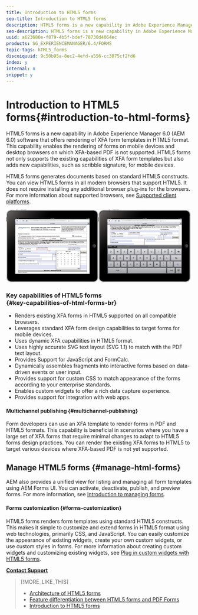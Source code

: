 ```yaml
---
title: Introduction to HTML5 forms
seo-title: Introduction to HTML5 forms
description: HTML5 forms is a new capability in Adobe Experience Manager 6.0 (AEM 6.0) software that offers rendering of XFA form templates in HTML5 format. 
seo-description: HTML5 forms is a new capability in Adobe Experience Manager 6.0 (AEM 6.0) software that offers rendering of XFA form templates in HTML5 format. 
uuid: a623680e-f879-4b5f-bdef-78730d4064ec
products: SG_EXPERIENCEMANAGER/6.4/FORMS
topic-tags: hTML5_forms
discoiquuid: 9c50b95a-8ec2-4efd-a556-cc3875cf2fd6
index: y
internal: n
snippet: y
---
```


# Introduction to HTML5 forms{#introduction-to-html-forms}

HTML5 forms is a new capability in Adobe Experience Manager 6.0 (AEM 6.0) software that offers rendering of XFA form templates in HTML5 format. This capability enables the rendering of forms on mobile devices and desktop browsers on which XFA-based PDF is not supported. HTML5 forms not only supports the existing capabilities of XFA form templates but also adds new capabilities, such as scribble signature, for mobile devices.

HTML5 forms generates documents based on standard HTML5 constructs. You can view HTML5 forms in all modern browsers that support HTML5. It does not require installing any additional browser plug-ins for the browsers. For more information about supported browsers, see [Supported client platforms](http://adobe.com/go/learn_aemforms_supportedplatforms_63).

![](assets/mobile_form_on_an_ipad_date_14.png)

### Key capabilities of HTML5 forms <br> {#key-capabilities-of-html-forms-br}

* Renders existing XFA forms in HTML5 supported on all compatible browsers.
* Leverages standard XFA form design capabilities to target forms for mobile devices.
* Uses dynamic XFA capabilities in HTML5 format.
* Uses highly accurate SVG text layout (SVG 1.1) to match with the PDF text layout.
* Provides Support for JavaScript and FormCalc.  
* Dynamically assembles fragments into interactive forms based on data-driven events or user input.
* Provides support for custom CSS to match appearance of the forms according to your enterprise standards.
* Enables custom widgets to offer a rich data capture experience.
* Provides support for integration with web apps.

#### Multichannel publishing {#multichannel-publishing}

Form developers can use an XFA template to render forms in PDF and HTML5 formats. This capability is beneficial in scenarios where you have a large set of XFA forms that require minimal changes to adapt to HTML5 forms design practices. You can render the existing XFA forms to HTML5 to target various devices where XFA-based PDF is not yet supported.

## Manage HTML5 forms {#manage-html-forms}

AEM also provides a unified view for listing and managing all form templates using AEM Forms UI. You can activate, deactivate, publish, and preview forms. For more information, see [Introduction to managing forms](../../forms/using/introduction-managing-forms.md).

#### Forms customization {#forms-customization}

HTML5 forms renders form templates using standard HTML5 constructs. This makes it simple to customize and extend forms in HTML5 format using web technologies, primarily CSS, and JavaScript. You can easily customize the appearance of existing widgets, create your own custom widgets, or use custom styles in forms. For more information about creating custom widgets and customizing existing widgets, see [Plug in custom widgets with HTML5 forms](../../forms/using/custom-widgets.md).

[**Contact Support**](https://www.adobe.com/account/sign-in.supportportal.html)

>[!MORE_LIKE_THIS]
>
>* [Architecture of HTML5 forms](../../forms/using/html5-forms-architecture.md)
>* [Feature differentiation between HTML5 forms and PDF Forms](../../forms/using/feature-differentiation-html5-forms-pdf-forms.md)
>* [Introduction to HTML5 forms](../../forms/using/introduction.md)
